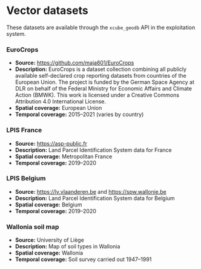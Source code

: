 # Vector datasets

These datasets are available through the `xcube_geodb` API in the exploitation
system.

### EuroCrops

-   **Source:** <https://github.com/maja601/EuroCrops>
-   **Description:** EuroCrops is a dataset collection combining all publicly 
    available self-declared crop reporting datasets from countries of the
    European Union. The project is funded by the German Space Agency at DLR on
    behalf of the Federal Ministry for Economic Affairs and Climate Action
    (BMWK). This work is licensed under a Creative Commons Attribution 4.0
    International License.
-   **Spatial coverage:** European Union
-   **Temporal coverage:** 2015–2021 (varies by country)

### LPIS France

-   **Source:** <https://asp-public.fr>
-   **Description:** Land Parcel Identification System data for France
-   **Spatial coverage:** Metropolitan France
-   **Temporal coverage:** 2019–2020

### LPIS Belgium

-   **Source:** <https://lv.vlaanderen.be> and <https://spw.wallonie.be> 
-   **Description:** Land Parcel Identification System data for Belgium
-   **Spatial coverage:** Belgium
-   **Temporal coverage:** 2019–2020

### Wallonia soil map

-   **Source:** University of Liège
-   **Description:** Map of soil types in Wallonia
-   **Spatial coverage:** Wallonia
-   **Temporal coverage:** Soil survey carried out 1947–1991
